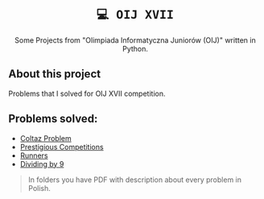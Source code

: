 <div  align="center">

# ``💻 OIJ XVII``
Some Projects from "Olimpiada Informatyczna Juniorów (OIJ)" written in Python.
</div>

## About this project
Problems that I solved for OIJ XVII competition.  


## Problems solved:
* [Coltaz Problem](d_col/col.py)
* [Prestigious Competitions](d_pre/pre.py)
* [Runners](d_bie/bie.py)
* [Dividing by 9](d_pod/pod9.py)

> In folders you have PDF with description about every problem in Polish. 

